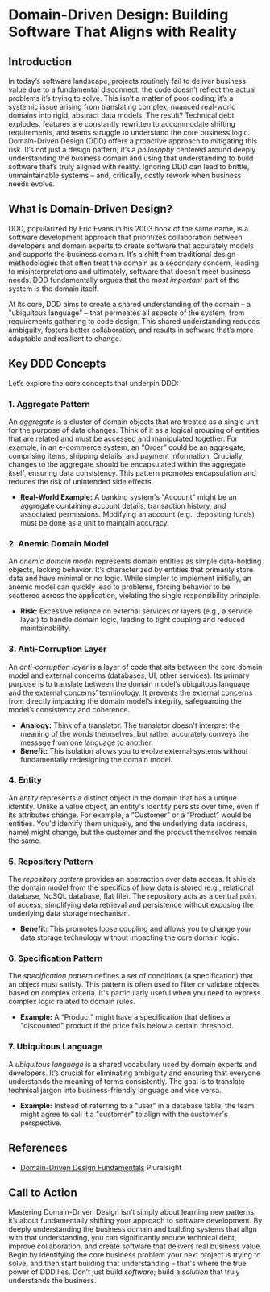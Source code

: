 # Domain-Driven Design: Building Software That Aligns with Reality

## Introduction

In today’s software landscape, projects routinely fail to deliver business value due to a fundamental disconnect: the code doesn’t reflect the actual problems it’s trying to solve. This isn’t a matter of poor coding; it’s a systemic issue arising from translating complex, nuanced real-world domains into rigid, abstract data models. The result? Technical debt explodes, features are constantly rewritten to accommodate shifting requirements, and teams struggle to understand the core business logic. Domain-Driven Design (DDD) offers a proactive approach to mitigating this risk. It’s not just a design pattern; it’s a _philosophy_ centered around deeply understanding the business domain and using that understanding to build software that’s truly aligned with reality. Ignoring DDD can lead to brittle, unmaintainable systems – and, critically, costly rework when business needs evolve.

## What is Domain-Driven Design?

DDD, popularized by Eric Evans in his 2003 book of the same name, is a software development approach that prioritizes collaboration between developers and domain experts to create software that accurately models and supports the business domain. It’s a shift from traditional design methodologies that often treat the domain as a secondary concern, leading to misinterpretations and ultimately, software that doesn't meet business needs. DDD fundamentally argues that the _most important_ part of the system is the domain itself.

At its core, DDD aims to create a shared understanding of the domain – a "ubiquitous language" – that permeates all aspects of the system, from requirements gathering to code design. This shared understanding reduces ambiguity, fosters better collaboration, and results in software that’s more adaptable and resilient to change.

## Key DDD Concepts

Let’s explore the core concepts that underpin DDD:

### 1. Aggregate Pattern

An _aggregate_ is a cluster of domain objects that are treated as a single unit for the purpose of data changes. Think of it as a logical grouping of entities that are related and must be accessed and manipulated together. For example, in an e-commerce system, an “Order” could be an aggregate, comprising items, shipping details, and payment information. Crucially, changes to the aggregate should be encapsulated within the aggregate itself, ensuring data consistency. This pattern promotes encapsulation and reduces the risk of unintended side effects.

- **Real-World Example:** A banking system's "Account" might be an aggregate containing account details, transaction history, and associated permissions. Modifying an account (e.g., depositing funds) must be done as a unit to maintain accuracy.

### 2. Anemic Domain Model

An _anemic domain model_ represents domain entities as simple data-holding objects, lacking behavior. It’s characterized by entities that primarily store data and have minimal or no logic. While simpler to implement initially, an anemic model can quickly lead to problems, forcing behavior to be scattered across the application, violating the single responsibility principle.

- **Risk:** Excessive reliance on external services or layers (e.g., a service layer) to handle domain logic, leading to tight coupling and reduced maintainability.

### 3. Anti-Corruption Layer

An _anti-corruption layer_ is a layer of code that sits between the core domain model and external concerns (databases, UI, other services). Its primary purpose is to translate between the domain model’s ubiquitous language and the external concerns’ terminology. It prevents the external concerns from directly impacting the domain model’s integrity, safeguarding the model’s consistency and coherence.

- **Analogy:** Think of a translator. The translator doesn't interpret the meaning of the words themselves, but rather accurately conveys the message from one language to another.
- **Benefit:** This isolation allows you to evolve external systems without fundamentally redesigning the domain model.

### 4. Entity

An _entity_ represents a distinct object in the domain that has a unique identity. Unlike a value object, an entity's identity persists over time, even if its attributes change. For example, a “Customer” or a “Product” would be entities. You'd identify them uniquely, and the underlying data (address, name) might change, but the customer and the product themselves remain the same.

### 5. Repository Pattern

The _repository pattern_ provides an abstraction over data access. It shields the domain model from the specifics of how data is stored (e.g., relational database, NoSQL database, flat file). The repository acts as a central point of access, simplifying data retrieval and persistence without exposing the underlying data storage mechanism.

- **Benefit:** This promotes loose coupling and allows you to change your data storage technology without impacting the core domain logic.

### 6. Specification Pattern

The _specification pattern_ defines a set of conditions (a specification) that an object must satisfy. This pattern is often used to filter or validate objects based on complex criteria. It's particularly useful when you need to express complex logic related to domain rules.

- **Example:** A “Product” might have a specification that defines a "discounted" product if the price falls below a certain threshold.

### 7. Ubiquitous Language

A _ubiquitous language_ is a shared vocabulary used by domain experts and developers. It’s crucial for eliminating ambiguity and ensuring that everyone understands the meaning of terms consistently. The goal is to translate technical jargon into business-friendly language and vice versa.

- **Example:** Instead of referring to a "user" in a database table, the team might agree to call it a "customer" to align with the customer's perspective.

## References

- [Domain-Driven Design Fundamentals](https://www.pluralsight.com/courses/domain-driven-design-fundamentals) Pluralsight

## Call to Action

Mastering Domain-Driven Design isn’t simply about learning new patterns; it’s about fundamentally shifting your approach to software development. By deeply understanding the business domain and building systems that align with that understanding, you can significantly reduce technical debt, improve collaboration, and create software that delivers real business value. Begin by identifying the core business problem your next project is trying to solve, and then start building that understanding – that's where the true power of DDD lies. Don’t just build _software_; build a _solution_ that truly understands the business.

```

```
